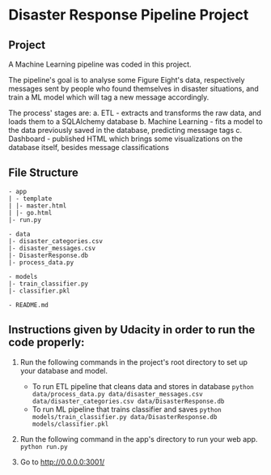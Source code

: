 # Disaster Response Pipeline Project

## Project

A Machine Learning pipeline was coded in this project. 

The pipeline's goal is to analyse some Figure Eight's data, respectively messages sent by people who found themselves in disaster situations, and train a ML model which will tag a new message accordingly.

The process' stages are:
a. ETL - extracts and transforms the raw data, and loads them to a SQLAlchemy database
b. Machine Learning - fits a model to the data previously saved in the database, predicting message tags
c. Dashboard - published HTML which brings some visualizations on the database itself, besides message classifications

## File Structure

	- app
	| - template
	| |- master.html
	| |- go.html
	|- run.py

	- data
	|- disaster_categories.csv
	|- disaster_messages.csv
    |- DisasterResponse.db
	|- process_data.py

	- models
	|- train_classifier.py
	|- classifier.pkl

	- README.md

## Instructions given by Udacity in order to run the code properly:
1. Run the following commands in the project's root directory to set up your database and model.

    - To run ETL pipeline that cleans data and stores in database
        `python data/process_data.py data/disaster_messages.csv data/disaster_categories.csv data/DisasterResponse.db`
    - To run ML pipeline that trains classifier and saves
        `python models/train_classifier.py data/DisasterResponse.db models/classifier.pkl`

2. Run the following command in the app's directory to run your web app.
    `python run.py`

3. Go to http://0.0.0.0:3001/